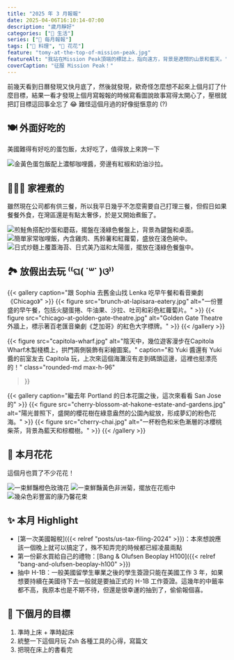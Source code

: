 ```yaml
---
title: "2025 年 3 月報報"
date: 2025-04-06T16:10:14-07:00
description: "歲月靜好"
categories: ["🍫 生活"]
series: ["📰 每月報報"]
tags: ["🍳 料理", "🌼 花花"]
feature: "tomy-at-the-top-of-mission-peak.jpg"
featureAlt: "我站在Mission Peak頂端的標誌上，指向遠方，背景是遼闊的山景和藍天。"
coverCaption: "征服 Mission Peak！"
---
```


前幾天看到日曆發現又快月底了，然後就發現，欸奇怪怎麼想不起來上個月訂了什麼目標，結果一看才發現上個月寫報報的時候寫看圖說故事寫得太開心了，壓根就把訂目標這回事全忘了 😂 難怪這個月過的好像挺愜意的 (?)

## 🍽️ 外面好吃的

美國難得有好吃的蛋包飯，太好吃了，值得放上來誇一下

![金黃色蛋包飯配上濃郁咖哩醬，旁邊有紅椒和奶油沙拉。](omurice-at-curry-hyuga.jpg "在 Cupertino 的 [Curry Hyuga](https://maps.app.goo.gl/eQKbXqHNYwsyqzj8A)")

## 🧑🏻‍🍳 家裡煮的

雖然現在公司都有供三餐，所以我平日幾乎不怎麼需要自己打理三餐，但假日如果餐餐外食，在灣區還是有點太奢侈，於是又開始煮飯了。

![煎鮭魚搭配炒蛋和蘑菇，擺盤在淺綠色餐盤上，背景為鍵盤和桌面。](mushroom-omelette-with-salmon.jpg "15 分鐘上桌系列之蘑菇炒蛋配香煎鮭魚")
![簡單家常咖哩飯，內含雞肉、馬鈴薯和紅蘿蔔，盛放在淺色碗中。](curry-rice.jpg "~~很有進步空間的~~咖哩飯")
![日式炒麵上覆蓋海苔、日式美乃滋和太陽蛋，擺放在淺綠色餐盤中。](yakisoba.jpg "怎麼好像意外成功的[日式炒麵](https://docs.tomy.me/yakisoba)")

## 🏞️ 放假出去玩 ⁽⁽ଘ( ˙꒳˙ )ଓ⁾⁾

{{< gallery caption="跟 Sophia 去舊金山找 Lenka 吃早午餐和看音樂劇《Chicago》" >}}
{{< figure src="brunch-at-lapisara-eatery.jpg" alt="一份豐盛的早午餐，包括火腿蛋捲、牛油果、沙拉、吐司和彩色紅蘿蔔片。" >}}
{{< figure src="chicago-at-golden-gate-theatre.jpg" alt="Golden Gate Theatre外牆上，標示著百老匯音樂劇《芝加哥》的紅色大字標牌。" >}}
{{< /gallery >}}

{{< figure
    src="capitola-wharf.jpg"
    alt="陰天中，幾位遊客漫步在Capitola Wharf木製棧橋上，拱門兩側裝飾有彩繪圖案。"
    caption="和 Yuki 醬還有 Yuki 醬的前室友去 Capitola 玩，上次來這個海灘沒有走到碼頭這邊，這裡也挺漂亮的！"
    class="rounded-md max-h-96"
>}}

{{< gallery caption="繼去年 Portland 的日本花園之後，這次來看看 San Jose 的" >}}
{{< figure src="cherry-blossom-at-hakone-estate-and-gardens.jpg" alt="陽光普照下，盛開的櫻花樹在綠意盎然的公園內綻放，形成夢幻的粉色花海。" >}}
{{< figure src="cherry-chai.jpg" alt="一杯粉色和米色漸層的冰櫻桃柴茶，背景為藍天和棕櫚樹。" >}}
{{< /gallery >}}

## 🌼 本月花花

這個月也買了不少花花！

![一束鮮豔橙色玫瑰花](orange-roses.jpg "🌹 橘玫瑰，這個偏紅的橘色挺好看的！")
![一束鮮豔黃色非洲菊，擺放在花瓶中](yellow-gerbera-daisies.jpg "🌼 黃色非洲菊：象徵陽光和幸福，帶來正能量與歡笑。")
![幾朵色彩豐富的康乃馨花束](carnations.jpg "💐 彩色康乃馨")

## ✨ 本月 Highlight

- [第一次美國報稅]({{< relref "posts/us-tax-filing-2024" >}})：本來想說應該一個晚上就可以搞定了，殊不知弄完的時候都已經凌晨兩點
- 第一份薪水買給自己的禮物：[Bang & Olufsen Beoplay H100]({{< relref "bang-and-olufsen-beoplay-h100" >}})
- 抽中 H-1B：一般美國留學生畢業之後的學生簽證只能在美國工作 3 年，如果想要持續在美國待下去一般就是要抽正式的 H-1B 工作簽證。這幾年的中籤率都不高，我原本也是不期不待，但還是很幸運的抽到了，偷偷報個喜。

## 🎯 下個月的目標

1. 準時上床 + 準時起床
2. 統整一下這個月玩 Zsh 各種工具的心得，寫篇文
3. 把現在床上的書看完
